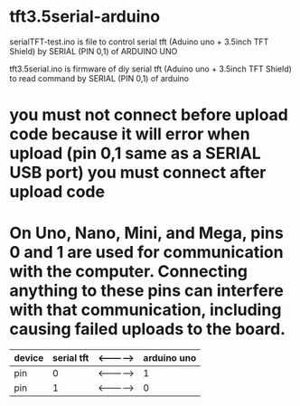 # tft3.5serial-arduino

serialTFT-test.ino is file to control serial tft (Aduino uno + 3.5inch TFT Shield) by SERIAL (PIN 0,1) of ARDUINO UNO 

tft3.5serial.ino is firmware of diy serial tft (Aduino uno + 3.5inch TFT Shield) to read command by SERIAL (PIN 0,1) of arduino


# you must not connect before upload code because it will error when upload (pin 0,1 same as a SERIAL USB port) you must connect after upload code

# On Uno, Nano, Mini, and Mega, pins 0 and 1 are used for communication with the computer. Connecting anything to these pins can interfere with that communication, including causing failed uploads to the board.

device | serial tft | <-----> | arduino uno 
--- | --- | --- | ---
pin | 0 | <-----> | 1 
pin | 1 | <-----> | 0

